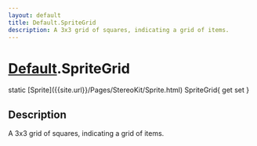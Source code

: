 ```yaml
---
layout: default
title: Default.SpriteGrid
description: A 3x3 grid of squares, indicating a grid of items.
---
```

# [Default]({{site.url}}/Pages/StereoKit/Default.html).SpriteGrid

<div class='signature' markdown='1'>
static [Sprite]({{site.url}}/Pages/StereoKit/Sprite.html) SpriteGrid{ get set }
</div>

## Description
A 3x3 grid of squares, indicating a grid of items.

